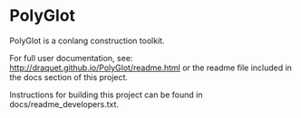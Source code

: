 PolyGlot
========

PolyGlot is a conlang construction toolkit.

For full user documentation, see: http://draquet.github.io/PolyGlot/readme.html or the readme file included in the docs section of this project.

Instructions for building this project can be found in docs/readme_developers.txt.
